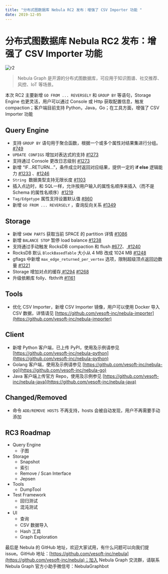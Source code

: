 ```yaml
---
title: "分布式图数据库 Nebula RC2 发布：增强了 CSV Importer 功能 "
date: 2019-12-05
---
```


# 分布式图数据库 Nebula RC2 发布：增强了 CSV Importer 功能 

![r2](https://user-images.githubusercontent.com/56643819/72511389-0cd0b900-3886-11ea-9390-3130dd816d5d.png)

> Nebula Graph 是开源的分布式图数据库，可应用于知识图谱、社交推荐、风控、IoT 等场景。

本次 RC2 主要新增 `GO FROM ... REVERSELY` 和 `GROUP BY` 等语句，Storage Engine 也更灵活，用户可以通过 Console 或 Http 获取配置信息，触发 compaction；客户端目前支持 Python，Java，Go；在工具方面，增强了 CSV Importer 功能

## Query Engine

- 支持 `GROUP BY` 语句用于聚合函数，根据一个或多个属性对结果集进行分组。 [#749](https://github.com/vesoft-inc/nebula/issues/749)
- `UPDATE CONFIGS` 增加对表达式的支持 [#1273](https://github.com/vesoft-inc/nebula/issues/1273)
- 支持通过 Console 更改日志级别 [#1273](https://github.com/vesoft-inc/nebula/issues/1273)
- 新增 “IF...RETURN...”，条件成立时返回对应结果，提供一定的 **if else** 逻辑能力 [#1233](https://github.com/vesoft-inc/nebula/issues/1233) 、[#1246](https://github.com/vesoft-inc/nebula/issues/1246)
- `String`  数据类型支持无限长度 [#1103](https://github.com/vesoft-inc/nebula/issues/1103)
- 插入点边时，和 SQL一样，允许按用户输入的属性名顺序来插入（而不是 Schema 的属性名顺序）[#1219](https://github.com/vesoft-inc/nebula/issues/1219)
- `Tag/Edgetype` 属性支持设置默认值 [#860](https://github.com/vesoft-inc/nebula/issues/860)
- 新增 `GO FROM ... REVERSELY` ，查询反向关系 [#1349](https://github.com/vesoft-inc/nebula/issues/1349)

## Storage

- 新增 `SHOW PARTS` 获取当前 SPACE 的 partition 详情 [#1086](https://github.com/vesoft-inc/nebula/issues/1086)
- 新增 `BALANCE STOP` 暂停 load balance [#1238](https://github.com/vesoft-inc/nebula/issues/1238)
- 支持通过手动触发 RocksDB compaction 和 flush [#677](https://github.com/vesoft-inc/nebula/issues/677)、[ #1240](https://github.com/vesoft-inc/nebula/issues/1240)
- RocksDB 默认 `BlockBasedTable` 大小从 4 MB 改成 1024 MB [#1248](https://github.com/vesoft-inc/nebula/issues/1248)
- gflags 中新增 `max_edge_returned_per_vertex` 选项，限制超级顶点返回边数量 [#1221](https://github.com/vesoft-inc/nebula/issues/1221)
- Storage 增加对点的缓存[ #1294](https://github.com/vesoft-inc/nebula/issues/1294) [#1268](https://github.com/vesoft-inc/nebula/issues/1268)
- 升级依赖库 folly、fbthrift [#1161](https://github.com/vesoft-inc/nebula/issues/1161)

## Tools

- 优化 CSV Importer，新增 CSV Importer 镜像，用户可以使用 Docker 导入 CSV 数据，详情请见 [https://github.com/vesoft-inc/nebula-importer](https://github.com/vesoft-inc/nebula-importer)

## Client

- 新增 Python 客户端，已上传 PyPI，使用及示例请参见 [https://github.com/vesoft-inc/nebula-python](https://github.com/vesoft-inc/nebula-python)
- Golang 客户端，使用及示例请参见 [https://github.com/vesoft-inc/nebula-go](https://github.com/vesoft-inc/nebula-go)
- Java 客户端上传官方 Repo，使用及示例参见 [https://github.com/vesoft-inc/nebula-java](https://github.com/vesoft-inc/nebula-java)

## Changed/Removed

- 命令 `ADD/REMOVE HOSTS` 不再支持，hosts 会被自动发现，用户不再需要手动添加

## RC3 Roadmap

- Query Engine
  - 子图
- Storage
  - Snapshot
  - 索引
  - Remove / Scan Interface
  - Jepsen
- Tools
  - DumpTool
- Test Framework
  - 回归测试
  - 混沌测试
- UI
  - 查询
  - CSV 数据导入
  - Hash 工具
  - Graph Exploration


最后是 Nebula 的 GitHub 地址，欢迎大家试用，有什么问题可以向我们提 issue。GitHub 地址：[https://github.com/vesoft-inc/nebula](https://github.com/vesoft-inc/nebula)；加入 Nebula Graph 交流群，请联系 Nebula Graph 官方小助手微信号：NebulaGraphbot
